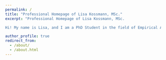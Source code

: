 ```yaml
---
permalink: /
title: "Professional Homepage of Lisa Kossmann, MSc."
excerpt: "Professional Homepage of Lisa Kossmann, MSc.

Hi! My name is Lisa, and I am a PhD Student in the field of Empirical Aesthetics."

author_profile: true
redirect_from: 
  - /about/
  - /about.html
---
```


